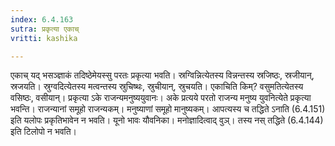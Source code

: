 ```yaml
---
index: 6.4.163
sutra: प्रकृत्या एकाच्
vritti: kashika

---
```

एकाच् यद् भसञ्ज्ञाकं तदिष्ठेमेयस्सु परतः प्रकृत्या भवति। स्रग्विन्नित्येतस्य विन्नन्तस्य स्रजिष्ठः, स्रजीयान्, स्रजयति। स्रुग्वदित्येतस्य मत्वन्तस्य स्रुचिष्थः, स्रुचीयान्, स्रुचयति। एकाचिति किम्? वसुमतित्येतस्य वसिष्ठः, वसीयान्। प्रकृत्या ऽके राजन्यमनुष्ययुवानः। अके प्रत्यये परतो राजन्य मनुष्य युवनित्येते प्रकृत्या भवन्ति। राजन्यानां समूहो राजन्यकम्। मनुष्याणां समूहो मानुष्यकम्। आपत्यस्य च तद्धिते ऽनाति (6.4.151) इति यलोपः प्रकृतिभावेन न भवति। यूनो भावः यौवनिका। मनोज्ञादित्वाद् वुञ्। तस्य नस् तद्धिते (6.4.144) इति टिलोपो न भवति।